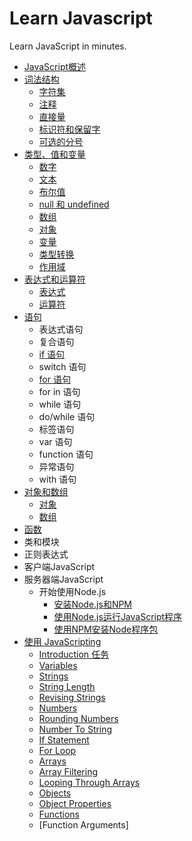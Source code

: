 # Learn Javascript

Learn JavaScript in minutes.

- [JavaScript概述](src/introduction/introduction.md)
- [词法结构](src/cfjg/README.md)
   - [字符集](src/cfjg/charset.md)
   - [注释](src/cfjg/comment.md)
   - [直接量](src/cfjg/literal.md)
   - [标识符和保留字](src/cfjg/keyword.md)
   - [可选的分号](src/cfjg/kxdfh.md)
- [类型、值和变量](src/type-var/README.md)
   - [数字](src/type-var/number.md)
   - [文本](src/type-var/string.md)
   - [布尔值](src/type-var/boolean.md)
   - [null 和 undefined](src/type-var/null-and-undefined.md)
   - [数组](src/type-var/array.md)
   - [对象](src/type-var/object.md)
   - [变量](src/type-var/var.md)
   - [类型转换](src/type-var/lxzh.md)
   - [作用域](src/type-var/zyy.md)
- [表达式和运算符](src/bds-ysf/README.md)
   - [表达式](src/bds-ysf/bds.md)
   - [运算符](src/bds-ysf/ysf.md)
- [语句](src/statements/README.md)
   - 表达式语句
   - 复合语句
   - [if 语句](src/statements/if.md)
   - switch 语句
   - [for 语句](src/statements/for.md)
   - for in 语句
   - while 语句
   - do/while 语句
   - 标签语句
   - var 语句
   - function 语句
   - 异常语句
   - with 语句
- [对象和数组](src/object-array/README.md)
   - [对象](src/object-array/object.md)
   - [数组](src/object-array/array.md)
- [函数](src/function/README.md)
- 类和模块
- 正则表达式
- 客户端JavaScript
- 服务器端JavaScript
  + 开始使用Node.js
    * [安装Node.js和NPM](src/nodejs/git-started/install-nodejs.md)
    * [使用Node.js运行JavaScript程序](src/nodejs/git-started/use-nodejs.md)
    * [使用NPM安装Node程序包](src/nodejs/git-started/use-npm.md)
- [使用 JavaScripting](src/javascripting/README.md)
   - [Introduction 任务](src/javascripting/introduction.md)
   - [Variables](src/)
   - [Strings](src/)
   - [String Length](src/)
   - [Revising Strings](src/)
   - [Numbers](src/)
   - [Rounding Numbers](src/)
   - [Number To String](src/)
   - [If Statement](src/)
   - [For Loop](src/)
   - [Arrays](src/)
   - [Array Filtering](src/)
   - [Looping Through Arrays](src/)
   - [Objects](src/)
   - [Object Properties](src/)
   - [Functions](src/)
   - [Function Arguments]
